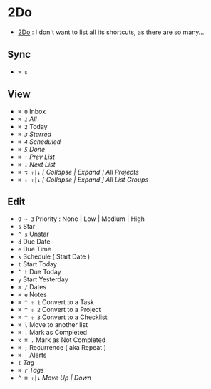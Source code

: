 # 2Do

- [2Do](https://www.2doapp.com/) : I don't want to list all its shortcuts, as there are so many…

## Sync

- `⌘ s`

## View

- `⌘ 0` Inbox
- _`⌘ 1` All_
- `⌘ 2` Today
- _`⌘ 3` Starred_
- _`⌘ 4` Scheduled_
- _`⌘ 5` Done_
- _`⌘ ↑` Prev List_
- _`⌘ ↓` Next List_
- _`⌘ ⌥ ↑|↓` [ Collapse | Expand ] All Projects_
- _`⌘ ⇧ ↑|↓` [ Collapse | Expand ] All List Groups_

## Edit

- `0 ~ 3` Priority : None | Low | Medium | High
- `s` Star
- `^ s` Unstar
- `d` Due Date
- `e` Due Time
- `k` Schedule ( Start Date )
- `t` Start Today
- `^ t` Due Today
- `y` Start Yesterday
- `⌘ /` Dates
- `⌘ e` Notes
- `⌘ ^ ⇧ 1` Convert to a Task
- `⌘ ^ ⇧ 2` Convert to a Project
- `⌘ ^ ⇧ 3` Convert to a Checklist
- `⌘ l` Move to another list
- `⌘ .` Mark as Completed
- `⌥ ⌘ .` Mark as Not Completed
- `⌘ ;` Recurrence ( aka Repeat )
- `⌘ '` Alerts
- _`l` Tag_
- _`⌘ r` Tags_
- _`^ ⌘ ↑|↓` Move Up | Down_
